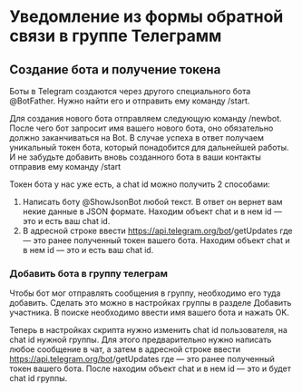 # Уведомление из формы обратной связи в группе Телеграмм

## Создание бота и получение токена

Боты в Telegram создаются через другого специального бота @BotFather. Нужно найти его и отправить ему команду /start.

Для создания нового бота отправляем следующую команду /newbot. После чего бот запросит имя вашего нового бота, оно обязательно должно заканчиваться на Bot. В случае успеха в ответ получаем уникальный токен бота, который понадобится для дальнейшей работы. И не забудьте добавить вновь созданного бота в ваши контакты отправив ему команду /start

Токен бота у нас уже есть, а chat id можно получить 2 способами:

1. Написать боту @ShowJsonBot любой текст. В ответ он вернет вам некие данные в JSON формате. Находим объект chat и в нем id — это и есть ваш chat id.
2. В адресной строке ввести https://api.telegram.org/bot<YourBOTToken>/getUpdates где <YourBOTToken> — это ранее полученный токен вашего бота. Находим объект chat и в нем id — это и есть ваш chat id.

### Добавить бота в группу телеграм

Чтобы бот мог отправлять сообщения в группу, необходимо его туда добавить. Сделать это можно в настройках группы в разделе Добавить участника. В поиске необходимо ввести имя вашего бота и нажать OK.

Теперь в настройках скрипта нужно изменить chat id пользователя, на chat id нужной группы. Для этого предварительно нужно написать любое сообщение в чат, а затем в адресной строке ввести https://api.telegram.org/bot<YourBOTToken>/getUpdates где <YourBOTToken> — это ранее полученный токен вашего бота. После находим объект chat и в нем id — это и будет chat id группы.


